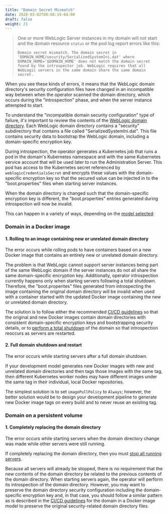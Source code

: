 ```yaml
---
title: "Domain Secret Mismatch"
date: 2020-03-02T08:08:19-04:00
draft: false
weight: 21
---
```


> One or more WebLogic Server instances in my domain will not start and the domain resource `status` or the pod log report errors like this:
>
> `Domain secret mismatch. The domain secret in 'DOMAIN_HOME/security/SerializedSystemIni.dat' where DOMAIN_HOME='$DOMAIN_HOME' does not match the domain secret found by the introspector job. WebLogic requires that all WebLogic servers in the same domain share the same domain secret.`

When you see these kinds of errors, it means that the WebLogic domain directory's security configuration files have changed in an incompatible way between when the operator scanned
the domain directory, which occurs during the "introspection" phase, and when the server instance attempted to start.

To understand the "incompatible domain security configuration" type of failure, it's important to review the contents of the
[WebLogic domain directory](https://docs.oracle.com/middleware/12213/wls/DOMCF/config_files.htm#DOMCF140). Each WebLogic
domain directory contains a "security" subdirectory that contains a file called "SerializedSystemIni.dat".  This file contains
security data to bootstrap the WebLogic domain, including a domain-specific encryption key.

During introspection, the operator generates a Kubernetes job that runs a pod in the domain's Kubernetes namespace and with the
same Kubernetes service account that will be used later to run the Administration Server. This pod has access to the Kubernetes
secret referenced by `weblogicCredentialsSecret` and encrypts these values with the domain-specific encryption key so that the
secured value can be injected in to the "boot.properties" files when starting server instances.

When the domain directory is changed such that the domain-specific encryption key is different, the "boot.properties" entries
generated during introspection will now be invalid.

This can happen in a variety of ways, depending on the [model selected](https://oracle.github.io/weblogic-kubernetes-operator/userguide/managing-domains/choosing-a-model/):

### Domain in a Docker image

#### 1. Rolling to an image containing new or unrelated domain directory

The error occurs while rolling pods to have containers based on a new Docker image that contains an entirely new or unrelated domain directory.

The problem is that WebLogic cannot support server instances being part of the same WebLogic domain if the server instances do 
not all share the same domain-specific encryption key. Additionally, operator introspection
currently happens only when starting servers following a total shutdown. Therefore, the "boot.properites" files generated from
introspecting the image containing the original domain directory will be invalid when used with a container started with
the updated Docker image containing the new or unrelated domain directory.

The solution is to follow either the recommended [CI/CD guidelines](https://oracle.github.io/weblogic-kubernetes-operator/userguide/cicd/) so that the original and new Docker images contain domain directories
with consistent domain-specific encryption keys and bootstrapping security details, or to [perform a total shutdown](https://oracle.github.io/weblogic-kubernetes-operator/userguide/managing-domains/domain-lifecycle/startup/#starting-and-stopping-servers) of the domain so
that introspection reoccurs as servers are restarted.

#### 2. Full domain shutdown and restart

The error occurs while starting servers after a full domain shutdown. 

If your development model generates new Docker images
with new and unrelated domain directories and then tags those images with the same tag, then different Kubernetes worker nodes
may have different images under the same tag in their individual, local Docker repositories.

The simplest solution is to set `imagePullPolicy` to `Always`; however, the better solution would be to design your development
pipeline to generate new Docker image tags on every build and to never reuse an existing tag.

### Domain on a persistent volume

#### 1. Completely replacing the domain directory

The error occurs while starting servers when the domain directory change was made while other servers were still running.

If completely replacing the domain directory, then you must [stop all running servers](https://oracle.github.io/weblogic-kubernetes-operator/userguide/managing-domains/domain-lifecycle/startup/#starting-and-stopping-servers).

Because all servers will already be stopped, there is no requirement that the new contents of the domain directory be related to
the previous contents of the domain directory.  When starting servers again, the operator will perform its introspection
of the domain directory. However, you may want to preserve the domain directory security configuration including the domain-specific
encryption key and, in that case, you should follow a similar pattern as is described in the [CI/CD guidelines](https://oracle.github.io/weblogic-kubernetes-operator/userguide/cicd/) for the domain
in a Docker image model to preserve the original security-related domain directory files.

